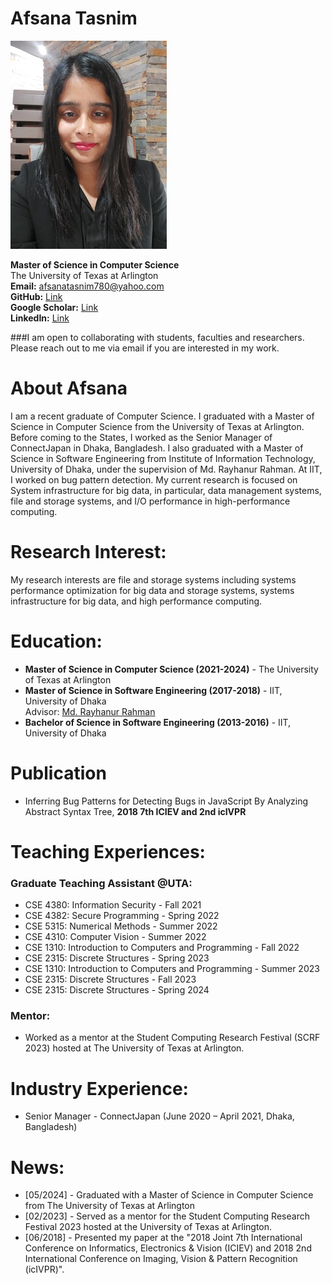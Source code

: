 
# Afsana Tasnim
![MyImage](mimi3.jpg)

**Master of Science in Computer Science**  
The University of Texas at Arlington  
**Email:** <span style="color: black; text-decoration: none;">afsanatasnim780@yahoo.com</span> <br/>
**GitHub:** <a href = "https://github.com/AfsanaTasnim">Link</a> <br/>
**Google Scholar:** <a href = "https://scholar.google.com/citations?user=P4_LIl8AAAAJ&hl=en&oi=sra">Link</a> <br/>
**LinkedIn:** <a href="https://www.linkedin.com/in/atmimi">Link</a>

###I am open to collaborating with students, faculties and researchers. Please reach out to me via email if you are interested in my work. <br/>


# About Afsana
I am a recent graduate of Computer Science. I graduated with a Master of Science in Computer Science from the University of Texas at Arlington. Before coming to the States, I worked as the Senior Manager of ConnectJapan in Dhaka, Bangladesh. I also graduated with a Master of Science in Software Engineering from Institute of Information Technology, University of Dhaka, under the supervision of Md. Rayhanur Rahman. At IIT, I worked on bug pattern detection. My current research is focused on System infrastructure for big data, in particular, data management systems, file and storage systems, and I/O performance in high-performance computing.

# Research Interest:

My research interests are file and storage systems including systems performance optimization for big data and storage systems, systems infrastructure for big data, and high performance computing. 

# Education:
- **Master of Science in Computer Science (2021-2024)** - The University of Texas at Arlington
- **Master of Science in Software Engineering (2017-2018)** - IIT, University of Dhaka <br/>
  Advisor: <a href = "https://rayhanur-rahman.github.io/">Md. Rayhanur Rahman</a> <br/>
- **Bachelor of Science in Software Engineering (2013-2016)** - IIT, University of Dhaka

# Publication
- Inferring Bug Patterns for Detecting Bugs in JavaScript By Analyzing Abstract Syntax Tree, **2018 7th ICIEV and 2nd icIVPR**

# Teaching Experiences:
### Graduate Teaching Assistant @UTA:
- CSE 4380: Information Security - Fall 2021
- CSE 4382: Secure Programming - Spring 2022
- CSE 5315: Numerical Methods - Summer 2022
- CSE 4310: Computer Vision - Summer 2022
- CSE 1310: Introduction to Computers and Programming - Fall 2022
- CSE 2315: Discrete Structures - Spring 2023
- CSE 1310: Introduction to Computers and Programming - Summer 2023
- CSE 2315: Discrete Structures - Fall 2023
- CSE 2315: Discrete Structures - Spring 2024

### Mentor:
- Worked as a mentor at the Student Computing Research Festival (SCRF 2023) hosted at The University of Texas at Arlington.

# Industry Experience:
- Senior Manager - ConnectJapan (June 2020 – April 2021, Dhaka, Bangladesh)

# News:
- [05/2024] - Graduated with a Master of Science in Computer Science from The University of Texas at Arlington
- [02/2023] - Served as a mentor for the Student Computing Research Festival 2023 hosted at the University of Texas at Arlington.
- [06/2018] - Presented my paper at the "2018 Joint 7th International Conference on Informatics, Electronics & Vision (ICIEV) and 2018 2nd International Conference on Imaging, Vision & Pattern Recognition (icIVPR)".
